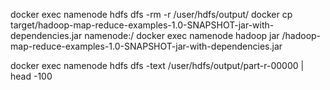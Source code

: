 docker exec namenode hdfs dfs -rm -r /user/hdfs/output/
docker cp target/hadoop-map-reduce-examples-1.0-SNAPSHOT-jar-with-dependencies.jar namenode:/
docker exec namenode hadoop jar /hadoop-map-reduce-examples-1.0-SNAPSHOT-jar-with-dependencies.jar

docker exec namenode hdfs dfs -text /user/hdfs/output/part-r-00000 | head -100
